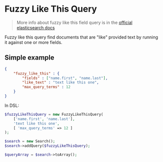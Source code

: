 # Fuzzy Like This Query

> More info about fuzzy like this field query is in the [official elasticsearch docs][1]

Fuzzy like this query find documents that are "like" provided text by running it against one or more fields.

## Simple example

```JSON
{
    "fuzzy_like_this" : {
        "fields" : ["name.first", "name.last"],
        "like_text" : "text like this one",
        "max_query_terms" : 12
    }
}
```

In DSL:

```php
$fuzzyLikeThisQuery = new FuzzyLikeThisQuery(
    ['name.first', 'name.last'],
    'text like this one',
    [ 'max_query_terms' => 12 ]
);

$search = new Search();
$search->addQuery($fuzzyLikeThisQuery);

$queryArray = $search->toArray();
```

[1]: https://www.elastic.co/guide/en/elasticsearch/reference/current/query-dsl-flt-query.html
